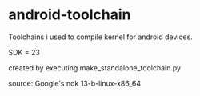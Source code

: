# android-toolchain
Toolchains i used to compile kernel for android devices.

SDK = 23

created by executing make_standalone_toolchain.py

source: Google's ndk 13-b-linux-x86_64
